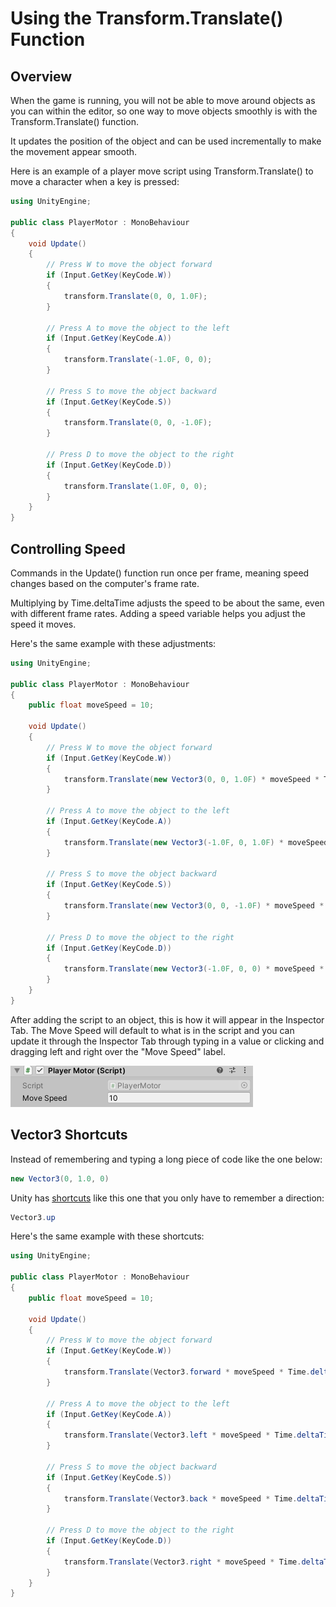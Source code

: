 # Using the Transform.Translate\(\) Function

## Overview

When the game is running, you will not be able to move around objects as you can within the editor, so one way to move objects smoothly is with the Transform.Translate\(\) function.

It updates the position of the object and can be used incrementally to make the movement appear smooth.

Here is an example of a player move script using Transform.Translate\(\) to move a character when a key is pressed:

```csharp
using UnityEngine;

public class PlayerMotor : MonoBehaviour
{
    void Update()
    {
        // Press W to move the object forward
        if (Input.GetKey(KeyCode.W))
        {
            transform.Translate(0, 0, 1.0F);
        }

        // Press A to move the object to the left
        if (Input.GetKey(KeyCode.A))
        {
            transform.Translate(-1.0F, 0, 0);
        }

        // Press S to move the object backward
        if (Input.GetKey(KeyCode.S))
        {
            transform.Translate(0, 0, -1.0F);
        }

        // Press D to move the object to the right
        if (Input.GetKey(KeyCode.D))
        {
            transform.Translate(1.0F, 0, 0);
        }
    }
}
```

## Controlling Speed

Commands in the Update\(\) function run once per frame, meaning speed changes based on the computer's frame rate.

Multiplying by Time.deltaTime adjusts the speed to be about the same, even with different frame rates. Adding a speed variable helps you adjust the speed it moves.

Here's the same example with these adjustments:

```csharp
using UnityEngine;

public class PlayerMotor : MonoBehaviour
{
    public float moveSpeed = 10;
    
    void Update()
    {
        // Press W to move the object forward
        if (Input.GetKey(KeyCode.W))
        {
            transform.Translate(new Vector3(0, 0, 1.0F) * moveSpeed * Time.deltaTime);
        }
        
        // Press A to move the object to the left
        if (Input.GetKey(KeyCode.A))
        {
            transform.Translate(new Vector3(-1.0F, 0, 1.0F) * moveSpeed * Time.deltaTime);
        }

        // Press S to move the object backward
        if (Input.GetKey(KeyCode.S))
        {
            transform.Translate(new Vector3(0, 0, -1.0F) * moveSpeed * Time.deltaTime);
        }

        // Press D to move the object to the right
        if (Input.GetKey(KeyCode.D))
        {
            transform.Translate(new Vector3(-1.0F, 0, 0) * moveSpeed * Time.deltaTime);
        }
    }
}
```

After adding the script to an object, this is how it will appear in the Inspector Tab. The Move Speed will default to what is in the script and you can update it through the Inspector Tab through typing in a value or clicking and dragging left and right over the "Move Speed" label.

![](../../.gitbook/assets/image%20%28174%29.png)

## Vector3 Shortcuts

Instead of remembering and typing a long piece of code like the one below:

```csharp
new Vector3(0, 1.0, 0)
```

Unity has [shortcuts](../handy-transform-shortcuts.md) like this one that you only have to remember a direction:

```csharp
Vector3.up
```

Here's the same example with these shortcuts:

```csharp
using UnityEngine;

public class PlayerMotor : MonoBehaviour
{
    public float moveSpeed = 10;
    
    void Update()
    {
        // Press W to move the object forward
        if (Input.GetKey(KeyCode.W))
        {
            transform.Translate(Vector3.forward * moveSpeed * Time.deltaTime);
        }

        // Press A to move the object to the left
        if (Input.GetKey(KeyCode.A))
        {
            transform.Translate(Vector3.left * moveSpeed * Time.deltaTime);
        }

        // Press S to move the object backward
        if (Input.GetKey(KeyCode.S))
        {
            transform.Translate(Vector3.back * moveSpeed * Time.deltaTime);
        }

        // Press D to move the object to the right
        if (Input.GetKey(KeyCode.D))
        {
            transform.Translate(Vector3.right * moveSpeed * Time.deltaTime);
        }
    }
}
```



